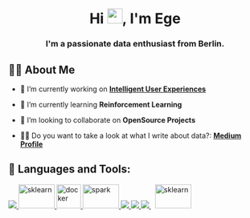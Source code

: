 <h1 align="center">Hi <img src="https://raw.githubusercontent.com/MartinHeinz/MartinHeinz/master/wave.gif" width="30px" height="30px">, I'm Ege</h1>
<h3 align="center">I'm a passionate data enthusiast from Berlin.</h3>


## 🙋‍♂️ About Me

- 🔭 I’m currently working on **[Intelligent User Experiences](http://144.126.246.226:5002/)**

- 🌱 I’m currently learning **Reinforcement Learning**

- 👯 I’m looking to collaborate on **OpenSource Projects**

- 👨‍💻 Do you want to take a look at what I write about data?: **[Medium Profile](https://medium.com/@egeatmaca)**

## 🚀 Languages and Tools:

<p align="left"> 
    <a href="https://www.python.org" target="_blank"> <img src="https://img.icons8.com/color/48/000000/python.png"/> </a> 
    <a href="https://scikit-learn.org/" target="_blank"> <img src="https://scikit-learn.org/stable/_static/scikit-learn-logo-small.png" alt="sklearn" width="72" height="48"/> </a> 
    <a href="https://www.tensorflow.org/" target="_blank"> <img src="https://cdn.icon-icons.com/icons2/2699/PNG/512/tensorflow_logo_icon_168671.png" alt="docker" width="48" height="48"/> </a> 
    <a href="https://spark.apache.org/" target="_blank"> <img src="https://apache.org/logos/res/spark/spark.png" alt="spark" width="72" height="48"/> </a><a href="https://developer.mozilla.org/en-US/docs/Web/JavaScript" target="_blank"> <img src="https://img.icons8.com/color/48/000000/javascript.png"/> </a> 
    <a href="https://www.java.com" target="_blank"> <img src="https://img.icons8.com/color/48/000000/java-coffee-cup-logo.png"/> </a> 
    <a style="padding-right:8px;" href="https://www.mysql.com/" target="_blank"> <img src="https://img.icons8.com/fluent/50/000000/mysql-logo.png"/> </a>
    <a style="padding-right:8px;" href="https://www.docker.com/" target="_blank"> <img src="https://www.docker.com/wp-content/uploads/2022/03/vertical-logo-monochromatic.png"alt="sklearn" width="72" height="48"/> </a>
    
    
</p>
